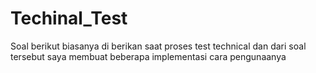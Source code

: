 # Techinal_Test

Soal berikut biasanya di berikan saat proses test technical
dan dari soal tersebut saya membuat beberapa implementasi cara pengunaanya
